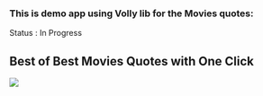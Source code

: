 
### This is demo app using Volly lib for the Movies quotes:
Status  : In Progress
## Best of Best Movies Quotes with  One Click




<img src="http://s12.postimg.org/k3dj7nnm5/device_2015_07_20_021200.png" />
